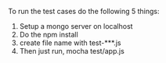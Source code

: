To run the test cases do the following 5 things:

1. Setup a mongo server on localhost
2. Do the npm install
4. create file name with test-***.js
3. Then just run, mocha test/app.js